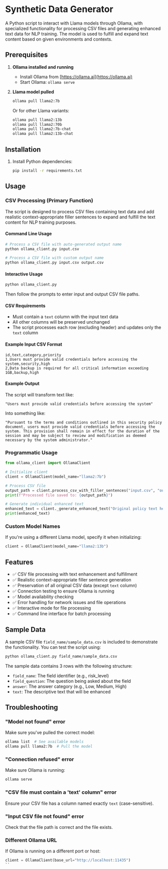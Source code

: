 # Synthetic Data Generator

A Python script to interact with Llama models through Ollama, with specialized functionality for processing CSV files and generating enhanced text data for NLP training. The model is used to fulfill and expand text content based on given environments and contexts.

## Prerequisites

1. **Ollama installed and running**
   - Install Ollama from [https://ollama.ai](https://ollama.ai)
   - Start Ollama: `ollama serve`

2. **Llama model pulled**
   ```bash
   ollama pull llama2:7b
   ```
   
   Or for other Llama variants:
   ```bash
   ollama pull llama2:13b
   ollama pull llama2:70b
   ollama pull llama2:7b-chat
   ollama pull llama2:13b-chat
   ```

## Installation

1. Install Python dependencies:
   ```bash
   pip install -r requirements.txt
   ```

## Usage

### CSV Processing (Primary Function)

The script is designed to process CSV files containing text data and add realistic context-appropriate filler sentences to expand and fulfill the text content for NLP training purposes.

#### Command Line Usage

```bash
# Process a CSV file with auto-generated output name
python ollama_client.py input.csv

# Process a CSV file with custom output name
python ollama_client.py input.csv output.csv
```

#### Interactive Usage

```bash
python ollama_client.py
```

Then follow the prompts to enter input and output CSV file paths.

#### CSV Requirements

- Must contain a `text` column with the input text data
- All other columns will be preserved unchanged
- The script processes each row (excluding header) and updates only the `text` column

#### Example Input CSV Format

```csv
id,text,category,priority
1,Users must provide valid credentials before accessing the system,security,high
2,Data backup is required for all critical information exceeding 1GB,backup,high
```

#### Example Output

The script will transform text like:
```
"Users must provide valid credentials before accessing the system"
```

Into something like:
```
"Pursuant to the terms and conditions outlined in this security policy document, users must provide valid credentials before accessing the system. This provision shall remain in effect for the duration of the session and may be subject to review and modification as deemed necessary by the system administrator."
```

### Programmatic Usage

```python
from ollama_client import OllamaClient

# Initialize client
client = OllamaClient(model_name="llama2:7b")

# Process CSV file
output_path = client.process_csv_with_filler_sentences("input.csv", "output.csv")
print(f"Processed file saved to: {output_path}")

# Generate individual enhanced text
enhanced_text = client._generate_enhanced_text("Original policy text here")
print(enhanced_text)
```

### Custom Model Names

If you're using a different Llama model, specify it when initializing:

```python
client = OllamaClient(model_name="llama2:13b")
```

## Features

- ✅ CSV file processing with text enhancement and fulfillment
- ✅ Realistic context-appropriate filler sentence generation
- ✅ Preservation of all original CSV data (except `text` column)
- ✅ Connection testing to ensure Ollama is running
- ✅ Model availability checking
- ✅ Error handling for network issues and file operations
- ✅ Interactive mode for file processing
- ✅ Command line interface for batch processing

## Sample Data

A sample CSV file `field_name/sample_data.csv` is included to demonstrate the functionality. You can test the script using:

```bash
python ollama_client.py field_name/sample_data.csv
```

The sample data contains 3 rows with the following structure:
- `field_name`: The field identifier (e.g., risk_level)
- `field_question`: The question being asked about the field
- `answer`: The answer category (e.g., Low, Medium, High)
- `text`: The descriptive text that will be enhanced

## Troubleshooting

### "Model not found" error
Make sure you've pulled the correct model:
```bash
ollama list  # See available models
ollama pull llama2:7b  # Pull the model
```

### "Connection refused" error
Make sure Ollama is running:
```bash
ollama serve
```

### "CSV file must contain a 'text' column" error
Ensure your CSV file has a column named exactly `text` (case-sensitive).

### "Input CSV file not found" error
Check that the file path is correct and the file exists.

### Different Ollama URL
If Ollama is running on a different port or host:
```python
client = OllamaClient(base_url="http://localhost:11435")
``
